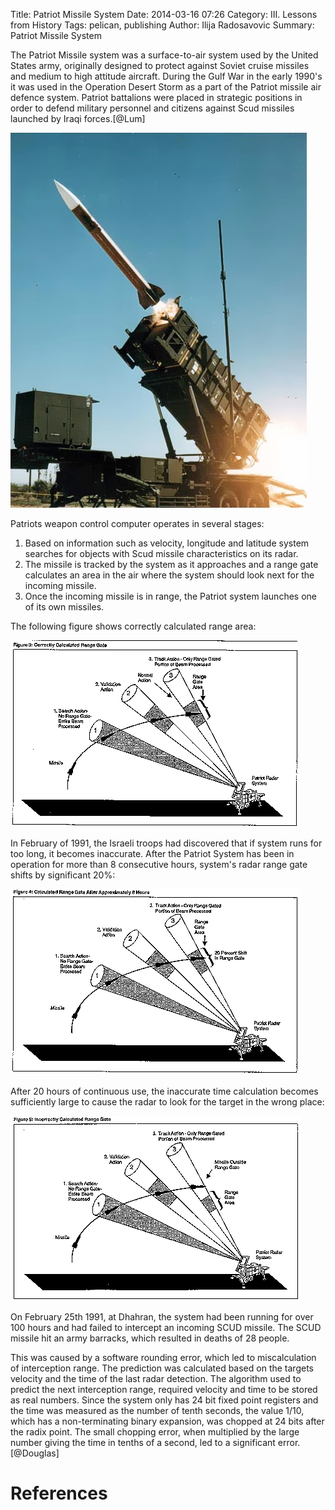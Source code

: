 Title: Patriot Missile System
Date: 2014-03-16 07:26
Category: III. Lessons from History
Tags: pelican, publishing
Author: Ilija Radosavovic
Summary: Patriot Missile System

The Patriot Missile system was a surface-to-air system used by the United States army,
originally designed to protect against Soviet cruise missiles and medium to high attitude
aircraft. During the Gulf War in the early 1990's it was used in the Operation Desert Storm
as a part of the Patriot missile air defence system. Patriot battalions were placed in
strategic positions in order to defend military personnel and citizens against Scud missiles
launched by Iraqi forces.[@Lum]

![PatriotSystem](images/Patriot_missile_launch_b.jpg)

Patriots weapon control computer operates in several stages:
1. Based on information such as velocity, longitude and latitude system searches for objects with Scud missile characteristics on its radar.
2. The missile is tracked by the system as it approaches and a range gate calculates an area in the air where the system should look next for the incoming missile.
3. Once the incoming missile is in range, the Patriot system launches one of its own missiles.

The following figure shows correctly calculated range area:

![PatriotCorrect](images/patriot_correct.gif)

In February of 1991, the Israeli troops had discovered that if system runs for too long, it becomes inaccurate.
After the Patriot System has been in operation for more than 8 consecutive hours, system's radar range gate shifts by significant 20%:

![Patriot8h](images/patriot_8h.gif)

After 20 hours of continuous use, the inaccurate time calculation becomes sufficiently large to cause the radar to look for the target in the wrong place:

![PatriotIncorrect](images/patriot_incorrect.gif)

On February 25th 1991, at Dhahran, the system had been running for over 100 hours and had failed to intercept an incoming SCUD missile.
The SCUD missile hit an army barracks, which resulted in deaths of 28 people.

This was caused by a software rounding error, which led to miscalculation of interception range.
The prediction was calculated based on the targets velocity and the time of the last radar detection.
The algorithm used to predict the next interception range, required velocity and time to be stored as real numbers.
Since the system only has 24 bit fixed point registers and the time was measured as the number of tenth seconds,
the value 1/10, which has a non-terminating binary expansion, was chopped at 24 bits after the radix point.
The small chopping error, when multiplied by the large number giving the time in tenths of a second, led to a significant error. [@Douglas]


References
========================================
[@Morgan "Tom Morgan and Jason Roberts, 2010, An analysis of the patriot missile system"]: http://seeri.etsu.edu/SECodeCases/ethicsC/patriotmissile.htm#_ftn3
[@Lum "Andrew Lum, Patriot missile software problem"]: http://sydney.edu.au/engineering/it/~alum/patriot_bug.html
[@Wiki "Wikipedia, MIM-104 Patriot"]: http://en.wikipedia.org/wiki/MIM-104_Patriot
[@Douglas "Arnold Douglas, Two Disasters caused by Computer Arithmetic Errors"]: http://www.ima.umn.edu/~arnold/455.f96/disasters.html

